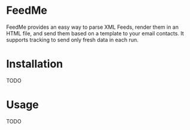 # FeedMe

FeedMe provides an easy way to parse XML Feeds, render them in an HTML file, and send them based on a template to your email contacts.
 It supports tracking to send only fresh data in each run.

# Installation
TODO

# Usage
TODO